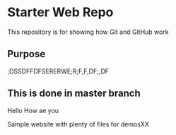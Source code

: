 # Starter Web Repo

This repository is for showing how Git and GitHub work

## Purpose
;DSSDFFDFSERERWE;R;F,F,DF;,DF
## This is done in master branch
Hello How ae you


Sample website with plenty of files for demosXX